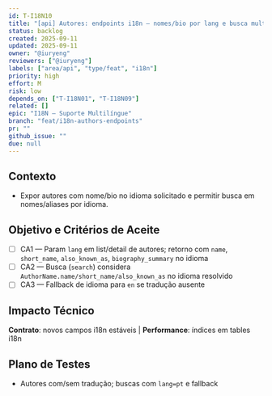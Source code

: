 ```yaml
---
id: T-I18N10
title: "[api] Autores: endpoints i18n — nomes/bio por lang e busca multilíngue"
status: backlog
created: 2025-09-11
updated: 2025-09-11
owner: "@iuryeng"
reviewers: ["@iuryeng"]
labels: ["area/api", "type/feat", "i18n"]
priority: high
effort: M
risk: low
depends_on: ["T-I18N01", "T-I18N09"]
related: []
epic: "I18N — Suporte Multilíngue"
branch: "feat/i18n-authors-endpoints"
pr: ""
github_issue: ""
due: null
---
```


## Contexto
- Expor autores com nome/bio no idioma solicitado e permitir busca em nomes/aliases por idioma.

## Objetivo e Critérios de Aceite
- [ ] CA1 — Param `lang` em list/detail de autores; retorno com `name`, `short_name`, `also_known_as`, `biography_summary` no idioma
- [ ] CA2 — Busca (`search`) considera `AuthorName.name/short_name/also_known_as` no idioma resolvido
- [ ] CA3 — Fallback de idioma para `en` se tradução ausente

## Impacto Técnico
**Contrato**: novos campos i18n estáveis | **Performance**: índices em tables i18n

## Plano de Testes
- Autores com/sem tradução; buscas com `lang=pt` e fallback
